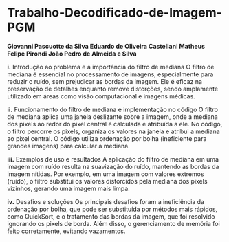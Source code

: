 # Trabalho-Decodificado-de-Imagem-PGM

<p>
  <strong>
  Giovanni Pascuotte da Silva
  Eduardo de Oliveira Castellani
  Matheus Felipe Pirondi
  João Pedro de Almeida e Silva
  </strong>
</p>

<p><strong>i.</strong> Introdução ao problema e a importância do filtro de mediana
O filtro de mediana é essencial no processamento de imagens, especialmente para reduzir o ruído, sem prejudicar as bordas da imagem. Ele é eficaz na preservação de detalhes enquanto remove distorções, sendo amplamente utilizado em áreas como visão computacional e imagens médicas.

<strong>ii.</strong>  Funcionamento do filtro de mediana e implementação no código
O filtro de mediana aplica uma janela deslizante sobre a imagem, onde a mediana dos pixels ao redor do pixel central é calculada e atribuída a ele. No código, o filtro percorre os pixels, organiza os valores na janela e atribui a mediana ao pixel central. O código utiliza ordenação por bolha (ineficiente para grandes imagens) para calcular a mediana.

<strong>iii.</strong>  Exemplos de uso e resultados
A aplicação do filtro de mediana em uma imagem com ruído resulta na suavização do ruído, mantendo as bordas da imagem nítidas. Por exemplo, em uma imagem com valores extremos (ruído), o filtro substitui os valores distorcidos pela mediana dos pixels vizinhos, gerando uma imagem mais limpa.

<strong>iv.</strong>  Desafios e soluções
Os principais desafios foram a ineficiência da ordenação por bolha, que pode ser substituída por métodos mais rápidos, como QuickSort, e o tratamento das bordas da imagem, que foi resolvido ignorando os pixels de borda. Além disso, o gerenciamento de memória foi feito corretamente, evitando vazamentos.</p>
